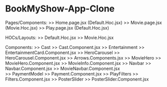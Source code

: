 # BookMyShow-App-Clone

Pages/Components:
    >> Home.page.jsx (Default.Hoc.jsx)
    >> Movie.page.jsx (Movie.Hoc.jsx)
    >> Play.page.jsx (Default.Hoc.jsx)

HOCs/Layouts:
    >> Default.Hoc.jsx
    >> Movie.Hoc.jsx

Components:
    >> Cast >> Cast.Component.jsx
    >> Entertainment >> EntertainmentCard.Component.jsx
    >> HeroCarousel >> HeroCarousel.Component.jsx
                    >> Arrows.Components.jsx
    >> MovieHero >> MovieHero.Component.jsx
                 >> MovieInfo.Component.jsx
    >> Navbar >> Navbar.Component.jsx
              >> MovieNavbar.Component.jsx  
    >> PaymentModel >> Payment.Component.jsx
    >> PlayFilters >> Filters.Component.jsx
    >> PosterSlider >> PosterSlider.Component.jsx 
